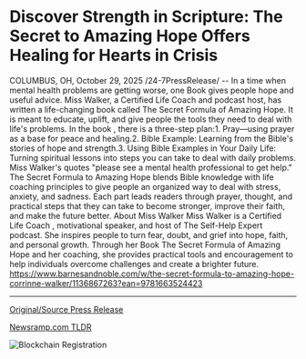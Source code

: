 # Discover Strength in Scripture: The Secret to Amazing Hope Offers Healing for Hearts in Crisis

COLUMBUS, OH, October 29, 2025 /24-7PressRelease/ -- In a time when mental health problems are getting worse, one Book gives people hope and useful advice. Miss Walker, a Certified Life Coach and podcast host, has written a life-changing book called The Secret Formula of Amazing Hope. It is meant to educate, uplift, and give people the tools they need to deal with life's problems.  In the book , there is a three-step plan:1. Pray—using prayer as a base for peace and healing.2. Bible Example: Learning from the Bible's stories of hope and strength.3. Using Bible Examples in Your Daily Life: Turning spiritual lessons into steps you can take to deal with daily problems.  Miss Walker's quotes "please see a mental health professional to get help."  The Secret Formula to Amazing Hope blends Bible knowledge with life coaching principles to give people an organized way to deal with stress, anxiety, and sadness. Each part leads readers through prayer, thought, and practical steps that they can take to become stronger, improve their faith, and make the future better.  About Miss Walker  Miss Walker is a Certified Life Coach , motivational speaker, and host of The Self-Help Expert podcast. She inspires people to turn fear, doubt, and grief into hope, faith, and personal growth. Through her Book The Secret Formula of Amazing Hope and her coaching, she provides practical tools and encouragement to help individuals overcome challenges and create a brighter future.  https://www.barnesandnoble.com/w/the-secret-formula-to-amazing-hope-corrinne-walker/1136867263?ean=9781663524423 

---

[Original/Source Press Release](https://www.24-7pressrelease.com/press-release/528139/discover-strength-in-scripture-the-secret-to-amazing-hope-offers-healing-for-hearts-in-crisis)
                    

[Newsramp.com TLDR](https://newsramp.com/curated-news/life-coach-s-new-book-offers-hope-formula-for-mental-wellness/ff64d6d20e6aebfecb4b73fa5beb9c78) 

 

 



![Blockchain Registration](https://cdn.newsramp.app/24-7PressRelease/qrcode/2510/29/corn04jZ.webp)